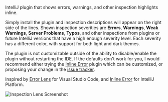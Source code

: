 IntelliJ plugin that shows errors, warnings, and other inspection highlights inline.

Simply install the plugin and inspection descriptions will appear on the right side of the lines. Shown inspection severities are **Errors**, **Warnings**, **Weak Warnings**, **Server Problems**, **Typos**, and other inspections from plugins or future IntelliJ versions that have a high enough severity level. Each severity has a different color, with support for both light and dark themes.

The plugin is not customizable outside of the ability to disable/enable the plugin without restarting the IDE. If the defaults don't work for you, I would recommend either trying the [Inline Error](https://plugins.jetbrains.com/plugin/17302-inlineerror) plugin which can be customized, or proposing your change in the [issue tracker](https://github.com/chylex/IntelliJ-Inspection-Lens/issues).

Inspired by [Error Lens](https://marketplace.visualstudio.com/items?itemName=usernamehw.errorlens) for Visual Studio Code, and [Inline Error](https://plugins.jetbrains.com/plugin/17302-inlineerror) for IntelliJ Platform.

![Inspection Lens Screenshot](https://raw.githubusercontent.com/chylex/IntelliJ-Inspection-Lens/main/.github/readme/intellij.png)
